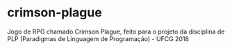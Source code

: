 # crimson-plague
Jogo de RPG chamado Crimson Plague, feito para o projeto da disciplina de PLP (Paradigmas de Linguagem de Programação) - UFCG 2018
